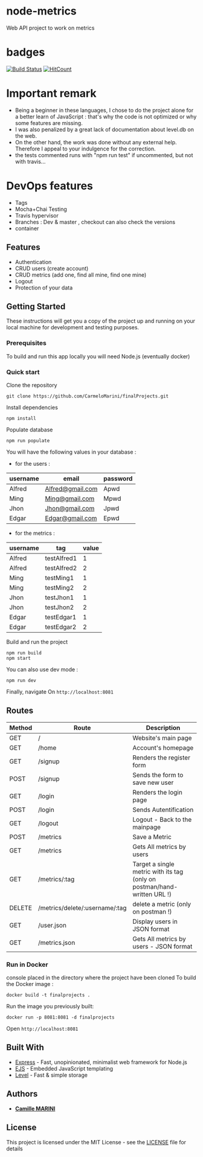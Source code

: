 # node-metrics
Web API project to work on metrics
# badges
[![Build Status](https://travis-ci.com/CarmeloMarini/finalProjects.svg?branch=master)](https://travis-ci.com/CarmeloMarini/finalProjects) 
[![HitCount](http://hits.dwyl.io/CarmeloMarini/finalProjects.svg)](http://hits.dwyl.io/CarmeloMarini/finalProjects)

# Important remark
- Being a beginner in these languages, I chose to do the project alone for a better learn of JavaScript : that's why the code is not optimized or why some features are missing. 
- I was also penalized by a great lack of documentation about level.db on the web.
- On the other hand, the work was done without any external help. Therefore I appeal to your indulgence for the correction.
- the tests commented runs with "npm run test" if uncommented, but not with travis...

# DevOps features 
- Tags 
- Mocha+Chai Testing 
- Travis hypervisor
- Branches : Dev & master , checkout can also check the versions 
- container 

## Features 

  * Authentication
  * CRUD users (create account)
  * CRUD metrics (add one, find all mine, find one mine)
  * Logout
  * Protection of your data

## Getting Started

These instructions will get you a copy of the project up and running on your local machine for development and testing purposes.

### Prerequisites

To build and run this app locally you will need Node.js (eventually docker)

### Quick start

Clone the repository
```console
git clone https://github.com/CarmeloMarini/finalProjects.git
```

Install dependencies
```console
npm install
```

Populate database
```console
npm run populate
```

You will have the following values in your database  :

- for the users :

| username | email | password |
| - | - | - |
| Alfred | Alfred@gmail.com | Apwd |
| Ming | Ming@gmail.com | Mpwd |
| Jhon | Jhon@gmail.com | Jpwd |
| Edgar | Edgar@gmail.com | Epwd |


- for the metrics :

| username | tag | value |
| - | - | - |
| Alfred | testAlfred1 | 1 |
| Alfred | testAlfred2 | 2 |
| Ming | testMing1 | 1 |
| Ming | testMing2 | 2 |
| Jhon | testJhon1 | 1 |
| Jhon | testJhon2 | 2 |
| Edgar | testEdgar1 | 1 |
| Edgar | testEdgar2 | 2 |

Build and run the project
```console
npm run build
npm start
```

You can also use dev mode :
```console
npm run dev
```

Finally, navigate On `http://localhost:8081` 

## Routes

| Method | Route | Description |
| - | - | - |
| GET | / | Website's main page |
| GET | /home | Account's homepage |
| GET | /signup | Renders the register form |
| POST | /signup | Sends the form to save new user |
| GET | /login | Renders the login page |
| POST | /login | Sends Autentification |
| GET | /logout | Logout - Back to the mainpage |
| POST | /metrics | Save a Metric |
| GET | /metrics | Gets All metrics by users |
| GET | /metrics/:tag | Target a single metric with its tag (only on postman/hand-written URL !) |
| DELETE | /metrics/delete/:username/:tag | delete a metric (only on postman !)|
| GET | /user.json | Display users in JSON format |
| GET | /metrics.json | Gets All metrics by users - JSON format |




### Run in Docker

console placed in the directory where the project have been cloned
To build the Docker image :
```console
docker build -t finalprojects .
```

Run the image you previously built:
```console
docker run -p 8081:8081 -d finalprojects
```

Open `http://localhost:8081` 





## Built With

* [Express](https://expressjs.com/) - Fast, unopinionated, minimalist web framework for Node.js
* [EJS](https://ejs.co/) - Embedded JavaScript templating
* [Level](https://github.com/Level/level) - Fast & simple storage

## Authors

* [**Camille MARINI**](https://github.com/CarmeloMarini)

## License

This project is licensed under the MIT License - see the [LICENSE](LICENSE) file for details


